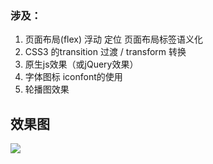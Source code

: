 ### 涉及：
1. 页面布局(flex) 浮动 定位 页面布局标签语义化
2. CSS3 的transition 过渡 / transform 转换
3. 原生js效果（或jQuery效果）
4. 字体图标 iconfont的使用
5. 轮播图效果

## 效果图
![](./gif.gif)